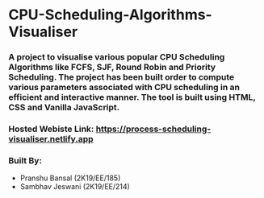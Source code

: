 # CPU-Scheduling-Algorithms-Visualiser

### A project to visualise various popular CPU Scheduling Algorithms like FCFS, SJF, Round Robin and Priority Scheduling. The project has been built order to compute various parameters associated with CPU scheduling in an efficient and interactive manner. The tool is built using HTML, CSS and Vanilla JavaScript.

### Hosted Webiste Link: https://process-scheduling-visualiser.netlify.app

### Built By:
- Pranshu Bansal (2K19/EE/185)
- Sambhav Jeswani (2K19/EE/214)
